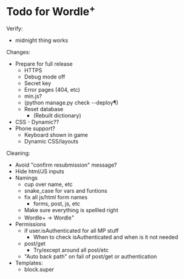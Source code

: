 # Todo for Wordle<sup>+</sup>

Verify:
- midnight thing works

Changes:
- Prepare for full release
    - HTTPS
    - Debug mode off
    - Secret key
    - Error pages (404, etc)
    - min.js?
    - (python manage.py check --deploy¶)
    - Reset database
        - (Rebuilt dictionary)
- CSS - Dynamic??
- Phone support?
    - Keyboard shown in game
    - Dynamic CSS/layouts

Cleaning:
- Avoid "confirm resubmission" message?
- Hide html/JS inputs
- Namings
    - cup over name, etc
    - snake_case for vars and funtions
    - fix all js/html form names
        - forms, post, js, etc
    - Make sure everything is spellled right
    - Wordle+ -> Wordle<sup>+</sup>
- Permissions
    - if user.isAuthenticated for all MP stuff
        - When to check isAuthenticated and when is it not needed
    - post/get
        - Try/except around all post/etc
    - "Auto back path" on fail of post/get or authentication
- Templates:
    - block.super